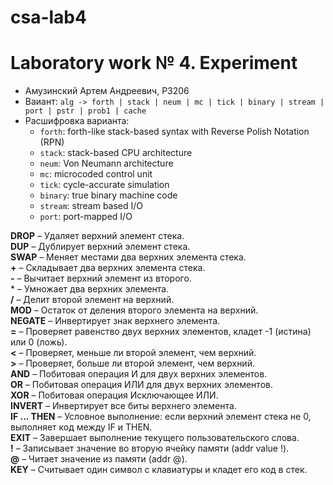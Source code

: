 # csa-lab4
# Laboratory work № 4. Experiment
- Амузинский Артем Андреевич, P3206
- Ваиант: `alg -> forth | stack | neum | mc | tick | binary | stream | port | pstr | prob1 | cache`
- Расшифровка варианта:
  - `forth`: forth-like stack-based syntax with Reverse Polish Notation (RPN)
  - `stack`: stack-based CPU architecture
  - `neum`: Von Neumann architecture
  - `mc`: microcoded control unit
  - `tick`: cycle-accurate simulation 
  - `binary`: true binary machine code
  - `stream`: stream based I/O
  - `port`: port-mapped I/O

**DROP** – Удаляет верхний элемент стека. <br>
**DUP** – Дублирует верхний элемент стека. <br>
**SWAP** – Меняет местами два верхних элемента стека. <br>
**\+** – Складывает два верхних элемента стека. <br>
**\-** – Вычитает верхний элемент из второго. <br>
\* – Умножает два верхних элемента. <br>
**/** – Делит второй элемент на верхний. <br>
**MOD** – Остаток от деления второго элемента на верхний. <br>
**NEGATE** – Инвертирует знак верхнего элемента. <br>
**=** – Проверяет равенство двух верхних элементов, кладет -1 (истина) или 0 (ложь).<br>
**\<** – Проверяет, меньше ли второй элемент, чем верхний.<br>
**\>** – Проверяет, больше ли второй элемент, чем верхний.<br>
**AND** – Побитовая операция И для двух верхних элементов.<br>
**OR** – Побитовая операция ИЛИ для двух верхних элементов.<br>
**XOR** – Побитовая операция Исключающее ИЛИ.<br>
**INVERT** – Инвертирует все биты верхнего элемента.<br>
**IF ... THEN** – Условное выполнение: если верхний элемент стека не 0, выполняет код между IF и THEN.<br>
**EXIT** – Завершает выполнение текущего пользовательского слова.<br>
**!** – Записывает значение во вторую ячейку памяти (addr value !).<br>
**@** – Читает значение из памяти (addr @).<br>
**KEY** – Считывает один символ с клавиатуры и кладет его код в стек.<br>

